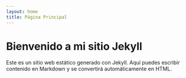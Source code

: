 ```yaml
---
layout: home
title: Página Principal
---
```


# Bienvenido a mi sitio Jekyll

Este es un sitio web estático generado con Jekyll. Aquí puedes escribir contenido en Markdown y se convertirá automáticamente en HTML.

